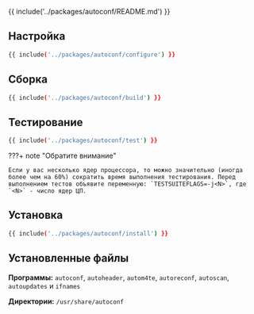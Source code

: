 {{ include('../packages/autoconf/README.md') }}

## Настройка

```bash 
{{ include('../packages/autoconf/configure') }}
```

## Сборка

```bash 
{{ include('../packages/autoconf/build') }}
```

## Тестирование

```bash 
{{ include('../packages/autoconf/test') }}
```

???+ note "Обратите внимание"
	
	Если у вас несколько ядер процессора, то можно значительно (иногда более чем на 60%) сократить время выполнения тестирования. Перед выполнением тестов объявите переменную: `TESTSUITEFLAGS=-j<N>`, где `<N>` - число ядер ЦП.

## Установка

```bash 
{{ include('../packages/autoconf/install') }}
```

## Установленные файлы

**Программы:** `autoconf`, `autoheader`, `autom4te`, `autoreconf`, `autoscan`, `autoupdates` и `ifnames`

**Директории:** `/usr/share/autoconf`
